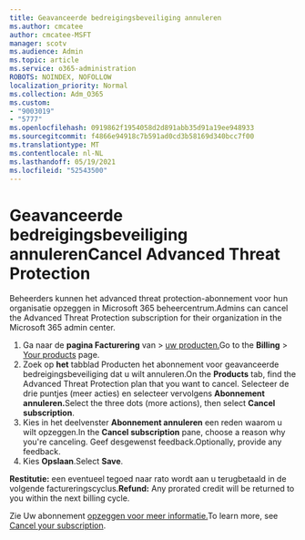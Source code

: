 ```yaml
---
title: Geavanceerde bedreigingsbeveiliging annuleren
ms.author: cmcatee
author: cmcatee-MSFT
manager: scotv
ms.audience: Admin
ms.topic: article
ms.service: o365-administration
ROBOTS: NOINDEX, NOFOLLOW
localization_priority: Normal
ms.collection: Adm_O365
ms.custom:
- "9003019"
- "5777"
ms.openlocfilehash: 0919862f1954058d2d891abb35d91a19ee948933
ms.sourcegitcommit: f4866e94918c7b591ad0cd3b58169d340bcc7f00
ms.translationtype: MT
ms.contentlocale: nl-NL
ms.lasthandoff: 05/19/2021
ms.locfileid: "52543500"
---
```

# <a name="cancel-advanced-threat-protection"></a><span data-ttu-id="7b664-102">Geavanceerde bedreigingsbeveiliging annuleren</span><span class="sxs-lookup"><span data-stu-id="7b664-102">Cancel Advanced Threat Protection</span></span>

<span data-ttu-id="7b664-103">Beheerders kunnen het advanced threat protection-abonnement voor hun organisatie opzeggen in Microsoft 365 beheercentrum.</span><span class="sxs-lookup"><span data-stu-id="7b664-103">Admins can cancel the Advanced Threat Protection subscription for their organization in the Microsoft 365 admin center.</span></span>

1. <span data-ttu-id="7b664-104">Ga naar de **pagina Facturering** van  >  [uw producten.](https://go.microsoft.com/fwlink/p/?linkid=842054)</span><span class="sxs-lookup"><span data-stu-id="7b664-104">Go to the  **Billing** > [Your products](https://go.microsoft.com/fwlink/p/?linkid=842054) page.</span></span>
2. <span data-ttu-id="7b664-105">Zoek op **het** tabblad Producten het abonnement voor geavanceerde bedreigingsbeveiliging dat u wilt annuleren.</span><span class="sxs-lookup"><span data-stu-id="7b664-105">On the **Products** tab, find the Advanced Threat Protection plan that you want to cancel.</span></span> <span data-ttu-id="7b664-106">Selecteer de drie puntjes (meer acties) en selecteer vervolgens **Abonnement annuleren.**</span><span class="sxs-lookup"><span data-stu-id="7b664-106">Select the three dots (more actions), then select **Cancel subscription**.</span></span>
3. <span data-ttu-id="7b664-107">Kies in het deelvenster **Abonnement annuleren** een reden waarom u wilt opzeggen.</span><span class="sxs-lookup"><span data-stu-id="7b664-107">In the **Cancel subscription** pane, choose a reason why you're canceling.</span></span> <span data-ttu-id="7b664-108">Geef desgewenst feedback.</span><span class="sxs-lookup"><span data-stu-id="7b664-108">Optionally, provide any feedback.</span></span>
4. <span data-ttu-id="7b664-109">Kies **Opslaan**.</span><span class="sxs-lookup"><span data-stu-id="7b664-109">Select **Save**.</span></span>

<span data-ttu-id="7b664-110">**Restitutie:** een eventueel tegoed naar rato wordt aan u terugbetaald in de volgende factureringscyclus.</span><span class="sxs-lookup"><span data-stu-id="7b664-110">**Refund:** Any prorated credit will be returned to you within the next billing cycle.</span></span>

<span data-ttu-id="7b664-111">Zie Uw abonnement [opzeggen voor meer informatie.](/microsoft-365/commerce/subscriptions/cancel-your-subscription)</span><span class="sxs-lookup"><span data-stu-id="7b664-111">To learn more, see [Cancel your subscription](/microsoft-365/commerce/subscriptions/cancel-your-subscription).</span></span>